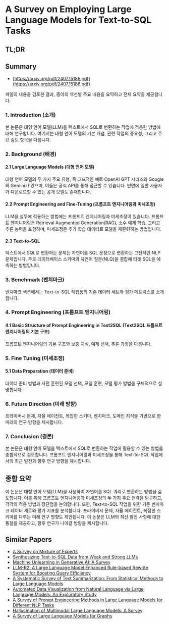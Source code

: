 # A Survey on Employing Large Language Models for Text-to-SQL Tasks
## TL;DR
## Summary
- [https://arxiv.org/pdf/2407.15186.pdf](https://arxiv.org/pdf/2407.15186.pdf)

파일의 내용을 검토한 결과, 종이의 섹션별 주요 내용을 요약하고 전체 요약을 제공합니다.

### 1. Introduction (소개)
본 논문은 대형 언어 모델(LLM)을 텍스트에서 SQL로 변환하는 작업에 적용한 방법에 대해 연구합니다. 여기서는 대형 언어 모델의 기본 개념, 관련 작업의 중요성, 그리고 주요 검토 항목을 다룹니다.

### 2. Background (배경)
#### 2.1 Large Language Models (대형 언어 모델)
대형 언어 모델의 두 가지 주요 유형, 즉 대표적인 예로 OpenAI GPT 시리즈와 Google의 Gemini가 있으며, 이들은 공식 API를 통해 접근할 수 있습니다. 반면에 일반 사용자가 다운로드할 수 있는 공개 모델도 존재합니다.

#### 2.2 Prompt Engineering and Fine-Tuning (프롬프트 엔지니어링과 미세조정)
LLM을 실무에 적용하는 방법에는 프롬프트 엔지니어링과 미세조정이 있습니다. 프롬프트 엔지니어링은 Retrieval Augmented Generation(RAG), 소수 예제 학습, 그리고 추론 능력을 포함하며, 미세조정은 추가 학습 데이터로 모델을 재훈련하는 방법입니다.

#### 2.3 Text-to-SQL
텍스트에서 SQL로 변환하는 문제는 자연어를 SQL 문장으로 변환하는 고전적인 NLP 문제입니다. 주로 데이터베이스 스키마와 자연어 질문(NLQ)을 결합해 타겟 SQL을 예측하는 방법입니다.

### 3. Benchmark (벤치마크)
벤치마크 섹션에서는 Text-to-SQL 작업용의 기존 데이터 세트와 평가 메트릭스를 소개합니다.

### 4. Prompt Engineering (프롬프트 엔지니어링)
#### 4.1 Basic Structure of Prompt Engineering in Text2SQL (Text2SQL 프롬프트 엔지니어링의 기본 구조)
프롬프트 엔지니어링의 기본 구조와 보충 지식, 예제 선택, 추론 과정을 다룹니다.

### 5. Fine Tuning (미세조정)
#### 5.1 Data Preparation (데이터 준비)
데이터 준비 방법과 사전 훈련된 모델 선택, 모델 훈련, 모델 평가 방법을 구체적으로 설명합니다.

### 6. Future Direction (미래 방향)
프라이버시 문제, 자율 에이전트, 복잡한 스키마, 벤치마크, 도메인 지식을 기반으로 한 미래의 연구 방향을 제시합니다.

### 7. Conclusion (결론)
본 논문은 대형 언어 모델을 텍스트에서 SQL로 변환하는 작업에 활용할 수 있는 방법을 종합적으로 검토합니다. 프롬프트 엔지니어링과 미세조정을 통해 Text-to-SQL 작업에서의 최근 발전과 향후 연구 방향을 제시합니다.

## 종합 요약
이 논문은 대형 언어 모델(LLM)을 사용하여 자연어를 SQL 쿼리로 변환하는 방법을 검토합니다. 이를 위해 프롬프트 엔지니어링과 미세조정의 두 가지 주요 전략을 탐구하고, 각각의 적용 방법과 장단점을 논의합니다. 또한, Text-to-SQL 작업을 위한 기존 벤치마크 데이터 세트와 평가 지표를 분석합니다. 프라이버시 문제, 자율 에이전트, 복잡한 스키마를 다루는 미래 연구 방향도 제안됩니다. 이 논문은 LLM의 최신 발전 사항에 대한 통찰을 제공하고, 향후 연구가 나아갈 방향을 제시합니다.

## Similar Papers
- [A Survey on Mixture of Experts](2407.06204.md)
- [Synthesizing Text-to-SQL Data from Weak and Strong LLMs](2408.03256.md)
- [Machine Unlearning in Generative AI: A Survey](2407.20516.md)
- [LLM-R2: A Large Language Model Enhanced Rule-based Rewrite System for Boosting Query Efficiency](2404.12872.md)
- [A Systematic Survey of Text Summarization: From Statistical Methods to Large Language Models](2406.11289.md)
- [Automated Data Visualization from Natural Language via Large Language Models: An Exploratory Study](2404.17136.md)
- [A Survey of Prompt Engineering Methods in Large Language Models for Different NLP Tasks](2407.12994.md)
- [Hallucination of Multimodal Large Language Models: A Survey](2404.18930.md)
- [A Survey of Large Language Models for Graphs](2405.08011.md)
